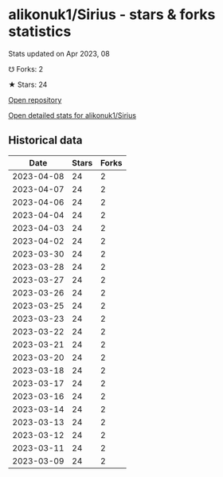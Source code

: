 # alikonuk1/Sirius - stars & forks statistics

Stats updated on Apr 2023, 08

☋ Forks: 2

★ Stars: 24

[Open repository](https://github.com/alikonuk1/Sirius)

[Open detailed stats for alikonuk1/Sirius](https://reviewgithub.com/rep/alikonuk1/Sirius)

## Historical data
| Date | Stars | Forks |
|------|-------|-------|
| 2023-04-08 | 24 | 2 | 
| 2023-04-07 | 24 | 2 | 
| 2023-04-06 | 24 | 2 | 
| 2023-04-04 | 24 | 2 | 
| 2023-04-03 | 24 | 2 | 
| 2023-04-02 | 24 | 2 | 
| 2023-03-30 | 24 | 2 | 
| 2023-03-28 | 24 | 2 | 
| 2023-03-27 | 24 | 2 | 
| 2023-03-26 | 24 | 2 | 
| 2023-03-25 | 24 | 2 | 
| 2023-03-23 | 24 | 2 | 
| 2023-03-22 | 24 | 2 | 
| 2023-03-21 | 24 | 2 | 
| 2023-03-20 | 24 | 2 | 
| 2023-03-18 | 24 | 2 | 
| 2023-03-17 | 24 | 2 | 
| 2023-03-16 | 24 | 2 | 
| 2023-03-14 | 24 | 2 | 
| 2023-03-13 | 24 | 2 | 
| 2023-03-12 | 24 | 2 | 
| 2023-03-11 | 24 | 2 | 
| 2023-03-09 | 24 | 2 | 

